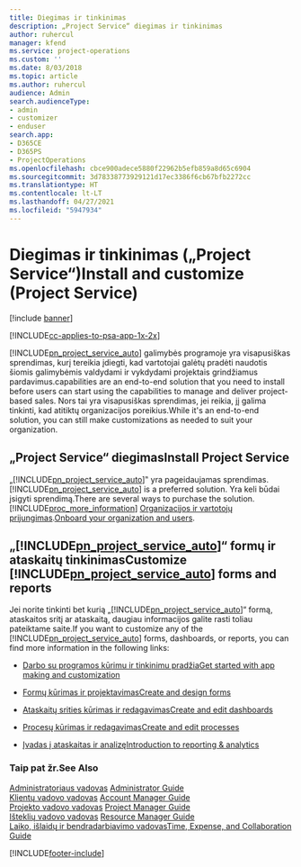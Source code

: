 ```yaml
---
title: Diegimas ir tinkinimas
description: „Project Service“ diegimas ir tinkinimas
author: ruhercul
manager: kfend
ms.service: project-operations
ms.custom: ''
ms.date: 8/03/2018
ms.topic: article
ms.author: ruhercul
audience: Admin
search.audienceType:
- admin
- customizer
- enduser
search.app:
- D365CE
- D365PS
- ProjectOperations
ms.openlocfilehash: cbce900adece5880f22962b5efb859a8d65c6904
ms.sourcegitcommit: 3d78338773929121d17ec3386f6cb67bfb2272cc
ms.translationtype: HT
ms.contentlocale: lt-LT
ms.lasthandoff: 04/27/2021
ms.locfileid: "5947934"
---
```

# <a name="install-and-customize-project-service"></a><span data-ttu-id="7ac03-103">Diegimas ir tinkinimas („Project Service“)</span><span class="sxs-lookup"><span data-stu-id="7ac03-103">Install and customize (Project Service)</span></span>

[!include [banner](../includes/psa-now-project-operations.md)]

[!INCLUDE[cc-applies-to-psa-app-1x-2x](../includes/cc-applies-to-psa-app-1x-2x.md)]

[!INCLUDE[pn_project_service_auto](../includes/pn-project-service-auto.md)] <span data-ttu-id="7ac03-104">galimybės programoje yra visapusiškas sprendimas, kurį tereikia įdiegti, kad vartotojai galėtų pradėti naudotis šiomis galimybėmis valdydami ir vykdydami projektais grindžiamus pardavimus.</span><span class="sxs-lookup"><span data-stu-id="7ac03-104">capabilities are an end-to-end solution that you need to install before users can start using the capabilities to manage and deliver project-based sales.</span></span> <span data-ttu-id="7ac03-105">Nors tai yra visapusiškas sprendimas, jei reikia, jį galima tinkinti, kad atitiktų organizacijos poreikius.</span><span class="sxs-lookup"><span data-stu-id="7ac03-105">While it's an end-to-end solution, you can still make customizations as needed to suit your organization.</span></span>  
<!-- TODO: I expect to find the information on how to get and install this here. Please find that and add it here. Same for Project Service.--> 
  
## <a name="install-project-service"></a><span data-ttu-id="7ac03-106">„Project Service“ diegimas</span><span class="sxs-lookup"><span data-stu-id="7ac03-106">Install Project Service</span></span>  
 <span data-ttu-id="7ac03-107">„[!INCLUDE[pn_project_service_auto](../includes/pn-project-service-auto.md)]‟ yra pageidaujamas sprendimas.</span><span class="sxs-lookup"><span data-stu-id="7ac03-107">[!INCLUDE[pn_project_service_auto](../includes/pn-project-service-auto.md)] is a preferred solution.</span></span> <span data-ttu-id="7ac03-108">Yra keli būdai įsigyti sprendimą.</span><span class="sxs-lookup"><span data-stu-id="7ac03-108">There are several ways to purchase the solution.</span></span> [!INCLUDE[proc_more_information](../includes/proc-more-information.md)] <span data-ttu-id="7ac03-109">[Organizacijos ir vartotojų prijungimas](/dynamics365/customerengagement/on-premises/admin/onboard-your-organization-and-users-to-dynamics-365-online).</span><span class="sxs-lookup"><span data-stu-id="7ac03-109">[Onboard your organization and users](/dynamics365/customerengagement/on-premises/admin/onboard-your-organization-and-users-to-dynamics-365-online).</span></span>  
  
## <a name="customize-pn_project_service_auto-forms-and-reports"></a><span data-ttu-id="7ac03-110">„[!INCLUDE[pn_project_service_auto](../includes/pn-project-service-auto.md)]“ formų ir ataskaitų tinkinimas</span><span class="sxs-lookup"><span data-stu-id="7ac03-110">Customize [!INCLUDE[pn_project_service_auto](../includes/pn-project-service-auto.md)] forms and reports</span></span>  
 <span data-ttu-id="7ac03-111">Jei norite tinkinti bet kurią „[!INCLUDE[pn_project_service_auto](../includes/pn-project-service-auto.md)]“ formą, ataskaitos sritį ar ataskaitą, daugiau informacijos galite rasti toliau pateiktame saite.</span><span class="sxs-lookup"><span data-stu-id="7ac03-111">If you want to customize any of the [!INCLUDE[pn_project_service_auto](../includes/pn-project-service-auto.md)] forms, dashboards, or reports, you can find more information in the following links:</span></span>  
  
- [<span data-ttu-id="7ac03-112">Darbo su programos kūrimu ir tinkinimu pradžia</span><span class="sxs-lookup"><span data-stu-id="7ac03-112">Get started with app making and customization</span></span>](/dynamics365/customerengagement/on-premises/customize/getting-started-customization)  
  
- [<span data-ttu-id="7ac03-113">Formų kūrimas ir projektavimas</span><span class="sxs-lookup"><span data-stu-id="7ac03-113">Create and design forms</span></span>](/dynamics365/customerengagement/on-premises/customize/create-design-forms)  
  
- [<span data-ttu-id="7ac03-114">Ataskaitų srities kūrimas ir redagavimas</span><span class="sxs-lookup"><span data-stu-id="7ac03-114">Create and edit dashboards</span></span>](/dynamics365/customerengagement/on-premises/customize/create-edit-dashboards)  
  
- [<span data-ttu-id="7ac03-115">Procesų kūrimas ir redagavimas</span><span class="sxs-lookup"><span data-stu-id="7ac03-115">Create and edit processes</span></span>](/dynamics365/customerengagement/on-premises/customize/guide-staff-through-common-tasks-processes)  
  
- [<span data-ttu-id="7ac03-116">Įvadas į ataskaitas ir analizę</span><span class="sxs-lookup"><span data-stu-id="7ac03-116">Introduction to reporting & analytics</span></span>](/dynamics365/customerengagement/on-premises/analytics/reporting-analytics-with-dynamics-365)  
  
### <a name="see-also"></a><span data-ttu-id="7ac03-117">Taip pat žr.</span><span class="sxs-lookup"><span data-stu-id="7ac03-117">See Also</span></span>  
 <span data-ttu-id="7ac03-118">[Administratoriaus vadovas](../psa/admin-guide.md) </span><span class="sxs-lookup"><span data-stu-id="7ac03-118">[Administrator Guide](../psa/admin-guide.md) </span></span>  
 <span data-ttu-id="7ac03-119">[Klientų vadovo vadovas](../psa/account-manager-guide.md) </span><span class="sxs-lookup"><span data-stu-id="7ac03-119">[Account Manager Guide](../psa/account-manager-guide.md) </span></span>  
 <span data-ttu-id="7ac03-120">[Projekto vadovo vadovas](../psa/project-manager-guide.md) </span><span class="sxs-lookup"><span data-stu-id="7ac03-120">[Project Manager Guide](../psa/project-manager-guide.md) </span></span>  
 <span data-ttu-id="7ac03-121">[Išteklių vadovo vadovas](../psa/resource-manager-guide.md) </span><span class="sxs-lookup"><span data-stu-id="7ac03-121">[Resource Manager Guide](../psa/resource-manager-guide.md) </span></span>  
 [<span data-ttu-id="7ac03-122">Laiko, išlaidų ir bendradarbiavimo vadovas</span><span class="sxs-lookup"><span data-stu-id="7ac03-122">Time, Expense, and Collaboration Guide</span></span>](../psa/time-expense-collaboration-guide.md)


[!INCLUDE[footer-include](../includes/footer-banner.md)]